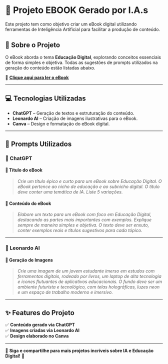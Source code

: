 # 📖 Projeto EBOOK Gerado por I.A.s  

Este projeto tem como objetivo criar um eBook digital utilizando ferramentas de Inteligência Artificial para facilitar a produção de conteúdo.  

## 📌 Sobre o Projeto  
O eBook aborda o tema **Educação Digital**, explorando conceitos essenciais de forma simples e objetiva. Todas as sugestões de prompts utilizados na geração do conteúdo estão listadas abaixo.  

📖 **[Clique aqui para ler o eBook](https://www.canva.com/design/DAGdzS6Cvds/JThiZoU7spOSJ_ItJHZU4Q/edit?utm_content=DAGdzS6Cvds&utm_campaign=designshare&utm_medium=link2&utm_source=sharebutton)**  

---

## 💻 Tecnologias Utilizadas  

- **ChatGPT** – Geração de textos e estruturação do conteúdo.  
- **Leonardo AI** – Criação de imagens ilustrativas para o eBook.  
- **Canva** – Design e formatação do eBook digital.  

---

## 🧠 Prompts Utilizados  

### **📌 ChatGPT**  

#### 🔹 **Título do eBook**  
> *Crie um título épico e curto para um eBook sobre Educação Digital. O eBook pertence ao nicho de educação e ao subnicho digital. O título deve conter uma temática de IA. Liste 5 variações.*  

#### 🔹 **Conteúdo do eBook**  
> *Elabore um texto para um eBook com foco em Educação Digital, destacando as partes mais importantes com exemplos. Explique sempre de maneira simples e objetiva. O texto deve ser enxuto, conter exemplos reais e títulos sugestivos para cada tópico.*  

---

### **🎨 Leonardo AI**  

#### 🔹 **Geração de Imagens**  
> *Crie uma imagem de um jovem estudante imerso em estudos com ferramentas digitais, rodeado por livros, um laptop de alta tecnologia e ícones flutuantes de aplicativos educacionais. O fundo deve ser um ambiente futurista e tecnológico, com telas holográficas, luzes neon e um espaço de trabalho moderno e imersivo.*  

---

## ✨ Features do Projeto  
✅ **Conteúdo gerado via ChatGPT**  
✅ **Imagens criadas via Leonardo AI**  
✅ **Design elaborado no Canva**  

---  

📢 **Siga e compartilhe para mais projetos incríveis sobre IA e Educação Digital!** 🚀  
